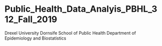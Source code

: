 # Public_Health_Data_Analyis_PBHL_312_Fall_2019
Drexel University Dornsife School of Public Health Department of Epidemiology and Biostatistics
